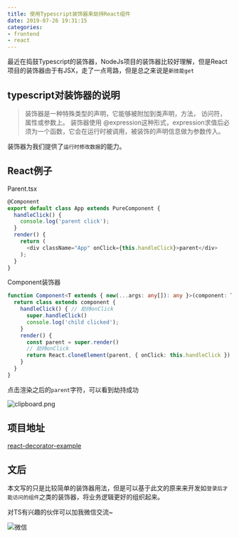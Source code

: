 ```yaml
---
title: 使用Typescript装饰器来劫持React组件
date: 2019-07-26 19:31:15
categories:
- frontend
- react
---
```

最近在捣鼓Typescript的装饰器，NodeJs项目的装饰器比较好理解，但是React项目的装饰器由于有JSX，走了一点弯路，但是总之来说是`新技能get`

## typescript对装饰器的说明

> 装饰器是一种特殊类型的声明，它能够被附加到类声明，方法， 访问符，属性或参数上。 装饰器使用 @expression这种形式，expression求值后必须为一个函数，它会在运行时被调用，被装饰的声明信息做为参数传入。

装饰器为我们提供了`运行时修改数据`的能力。

## React例子

Parent.tsx

```typescript
@Component
export default class App extends PureComponent {
  handleClick() {
    console.log('parent click');
  }
  render() {
    return (
      <div className="App" onClick={this.handleClick}>parent</div>
    );
  }
}
```

Component装饰器

```typescript
function Component<T extends { new(...args: any[]): any }>(component: T) { // 泛型限定
  return class extends component {
    handleClick() { // 劫持onClick
      super.handleClick()
      console.log('child clicked');
    }
    render() {
      const parent = super.render()
      // 劫持onClick
      return React.cloneElement(parent, { onClick: this.handleClick })
    }
  }
}
```
点击渲染之后的`parent`字符，可以看到劫持成功

![clipboard.png](https://user-gold-cdn.xitu.io/2019/7/26/16c2e0b64f0d48a7?imageView2/0/w/1280/h/960/format/webp/ignore-error/1)

## 项目地址
[react-decorator-example](https://github.com/xialeistudio/react-decorator-example)
## 文后

本文写的只是比较简单的装饰器用法，但是可以基于此文的原来来开发如`登录后才能访问的组件`之类的装饰器，将业务逻辑更好的组织起来。

对TS有兴趣的伙伴可以加我微信交流~

![微信](https://more-happy.ddhigh.com/Fg5UE615NzZ0dXo6_gUe6qpCJILG?imageView2/1/w/200)

